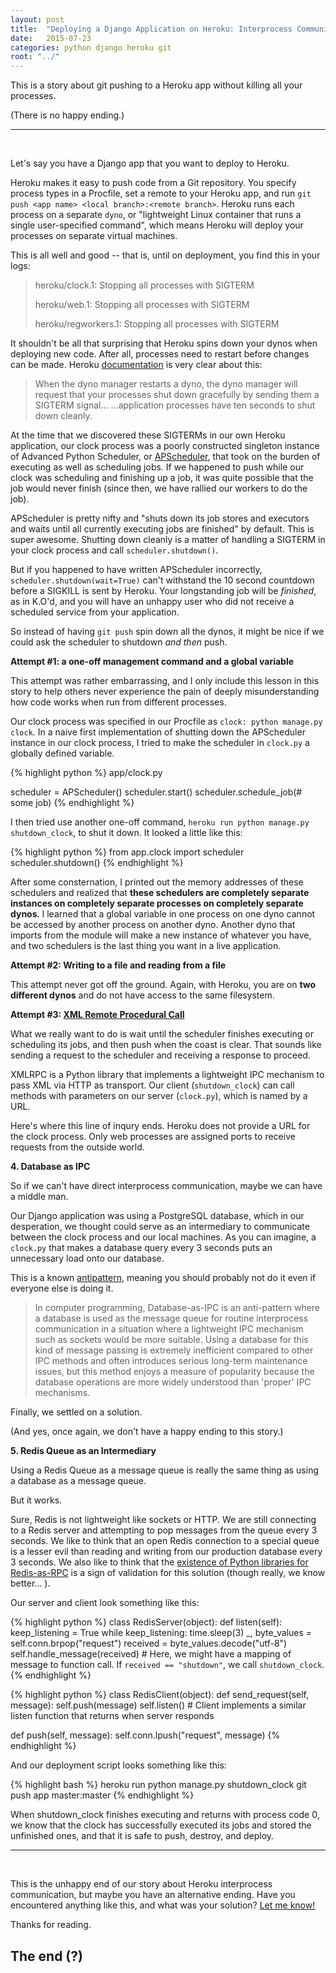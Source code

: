 ```yaml
---
layout: post
title:  "Deploying a Django Application on Heroku: Interprocess Communication with APScheduler and Redis"
date:   2015-07-23
categories: python django heroku git
root: "../"
---
```


This is a story about git pushing to a Heroku app without killing all your processes.

(There is no happy ending.)

<!--more-->

<hr><br />

Let's say you have a Django app that you want to deploy to Heroku.

Heroku makes it easy to push code from a Git repository. You specify process types in a Procfile, set a remote to your Heroku app, and run `git push <app name> <local branch>:<remote branch>`. Heroku runs each process on a separate `dyno`, or "lightweight Linux container that runs a single user-specified command", which means Heroku will deploy your processes on separate virtual machines.

This is all well and good -- that is, until on deployment, you find this in your logs:

>heroku/clock.1: Stopping all processes with SIGTERM
>
>heroku/web.1: Stopping all processes with SIGTERM
>
>heroku/regworkers.1: Stopping all processes with SIGTERM

It shouldn't be all that surprising that Heroku spins down your dynos when deploying new code. After all, processes need to restart before changes can be made. Heroku [documentation]() is very clear about this:

> When the dyno manager restarts a dyno, the dyno manager will request that your processes shut down gracefully by sending them a SIGTERM signal...
> ...application processes have ten seconds to shut down cleanly.

At the time that we discovered these SIGTERMs in our own Heroku application, our clock process was a poorly constructed singleton instance of Advanced Python Scheduler, or [APScheduler](https://apscheduler.readthedocs.org/en/latest/), that took on the burden of executing as well as scheduling jobs. If we happened to push while our clock was scheduling and finishing up a job, it was quite possible that the job would never finish (since then, we have rallied our workers to do the job).

APScheduler is pretty nifty and "shuts down its job stores and executors and waits until all currently executing jobs are finished" by default.
This is super awesome. Shutting down cleanly is a matter of handling a SIGTERM in your clock process and call `scheduler.shutdown()`. 

But if you happened to have written APScheduler incorrectly, `scheduler.shutdown(wait=True)` can't withstand the 10 second countdown before a SIGKILL is sent by Heroku. Your longstanding job will be *finished*, as in K.O'd, and you will have an unhappy user who did not receive a scheduled service from your application.

So instead of having `git push` spin down all the dynos, it might be nice if we could ask the scheduler to shutdown _and then_ push.

**Attempt #1: a one-off management command and a global variable**

This attempt was rather embarrassing, and I only include this lesson in this story to help others never experience the pain of deeply misunderstanding how code works when run from different processes.

Our clock process was specified in our Procfile as `clock: python manage.py clock`. In a naive first implementation of shutting down the APScheduler instance in our clock process, I tried to make the scheduler in `clock.py` a globally defined variable. 

{% highlight python %}
app/clock.py

scheduler = APScheduler()
scheduler.start()
scheduler.schedule_job(# some job)
{% endhighlight %}

I then tried use another one-off command, `heroku run python manage.py shutdown_clock`, to shut it down. It looked a little like this:

{% highlight python %}
from app.clock import scheduler
scheduler.shutdown()
{% endhighlight %}

After some consternation, I printed out the memory addresses of these schedulers and realized that __these schedulers are completely separate instances on completely separate processes on completely separate dynos__. I learned that a global variable in one process on one dyno cannot be accessed by another process on another dyno. Another dyno that imports from the module will make a new instance of whatever you have, and two schedulers is the last thing you want in a live application.

**Attempt #2: Writing to a file and reading from a file**

This attempt never got off the ground. Again, with Heroku, you are on **two different dynos** and do not have access to the same filesystem.

**Attempt #3: [XML Remote Procedural Call](https://docs.python.org/3.4/library/xmlrpc.client.html?highlight=rpc)**

What we really want to do is wait until the scheduler finishes executing or scheduling its jobs, and then push when the coast is clear. That sounds like sending a request to the scheduler and receiving a response to proceed.

XMLRPC is a Python library that implements a lightweight IPC mechanism to pass XML via HTTP as transport. Our client (`shutdown_clock`) can call methods with parameters on our server (`clock.py`), which is named by a URL. 

Here's where this line of inqury ends. Heroku does not provide a URL for the clock process. Only web processes are assigned ports to receive requests from the outside world.

**4. Database as IPC**

So if we can't have direct interprocess communication, maybe we can have a middle man. 

Our Django application was using a PostgreSQL database, which in our desperation, we thought could serve as an intermediary to communicate between the clock process and our local machines. As you can imagine, a `clock.py` that makes a database query every 3 seconds puts an unnecessary load onto our database.

This is a known [antipattern](https://en.wikipedia.org/wiki/Database-as-IPC), meaning you should probably not do it even if everyone else is doing it.

> In computer programming, Database-as-IPC is an anti-pattern where a database is used as the message queue for routine interprocess communication in a situation where a lightweight IPC mechanism such as sockets would be more suitable. Using a database for this kind of message passing is extremely inefficient compared to other IPC methods and often introduces serious long-term maintenance issues, but this method enjoys a measure of popularity because the database operations are more widely understood than 'proper' IPC mechanisms.

Finally, we settled on a solution. 

(And yes, once again, we don't have a happy ending to this story.)

**5. Redis Queue as an Intermediary**

Using a Redis Queue as a message queue is really the same thing as using a database as a message queue.

But it works.

Sure, Redis is not lightweight like sockets or HTTP. We are still connecting to a Redis server and attempting to pop messages from the queue every 3 seconds. We like to think that an open Redis connection to a special queue is a lesser evil than reading and writing from our production database every 3 seconds. We also like to think that the [existence of Python libraries for Redis-as-RPC](https://pypi.python.org/pypi/redisrpc) is a sign of validation for this solution (though really, we know better... ).

Our server and client look something like this:

{% highlight python %}
class RedisServer(object):
   def listen(self):
       keep_listening = True
       while keep_listening:
           time.sleep(3)
           _, byte_values = self.conn.brpop("request")
           received = byte_values.decode("utf-8")
           self.handle_message(received) # Here, we might have a mapping of message to function call. If `received == "shutdown"`, we call `shutdown_clock`.
{% endhighlight %}


{% highlight python %}
class RedisClient(object):
   def send_request(self, message):
       self.push(message)
       self.listen() # Client implements a similar listen function that returns when server responds 

   def push(self, message):
       self.conn.lpush("request", message)
{% endhighlight %}

And our deployment script looks something like this:

{% highlight bash %}
heroku run python manage.py shutdown_clock
git push app master:master
{% endhighlight %}

When shutdown_clock finishes executing and returns with process code 0, we know that the clock has successfully executed its jobs and stored the unfinished ones, and that it is safe to push, destroy, and deploy.

<hr><br/>

This is the unhappy end of our story about Heroku interprocess communication, but maybe you have an alternative ending. Have you encountered anything like this, and what was your solution? [Let me know!](http://twitter.com/hazelynut)

Thanks for reading.

## The end (?)

